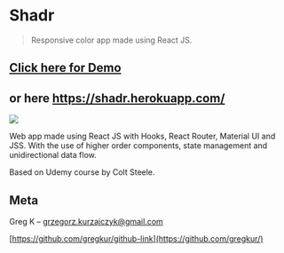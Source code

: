 # Shadr
> Responsive color app made using React JS.

## [Click here for Demo](https://shadr.herokuapp.com/)
## or here https://shadr.herokuapp.com/

![](https://i.ibb.co/mBmmpQ0/Group-1.png)

Web app made using React JS with Hooks, React Router, Material UI and JSS.
With the use of higher order components, state management and unidirectional data flow.

Based on Udemy course by Colt Steele.

## Meta

Greg K – grzegorz.kurzajczyk@gmail.com

[https://github.com/gregkur/github-link](https://github.com/gregkur/)
